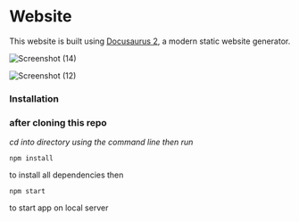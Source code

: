 # Website

This website is built using [Docusaurus 2](https://docusaurus.io/), a modern static website generator.

![Screenshot (14)](https://user-images.githubusercontent.com/76667791/212307831-640f8faa-6781-47b4-9e9d-aaf9447c438c.png)

![Screenshot (12)](https://user-images.githubusercontent.com/76667791/212308009-499998ef-0c32-475b-acb1-978ee2617428.png)



### Installation


 ### after cloning this repo 
 
  *cd into directory using the command line then run*
  
 ``` 
 npm install
 ```
 to install all dependencies then
 
 ```
 npm start
 ```
 to start app on local server
 
 
 
 
